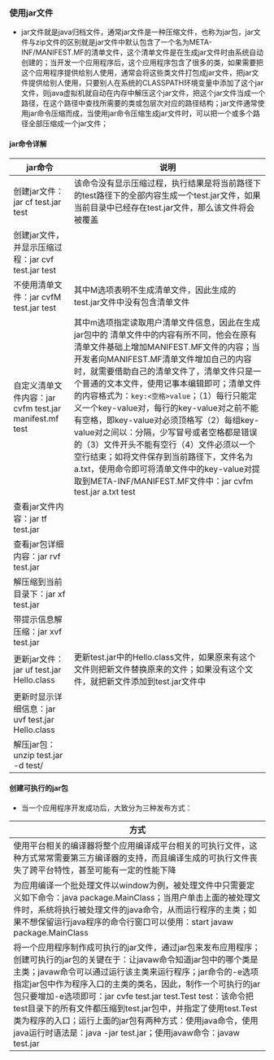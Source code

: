 ### 使用jar文件
+ jar文件就是java归档文件，通常jar文件是一种压缩文件，也称为jar包，jar文件与zip文件的区别就是jar文件中默认包含了一个名为META-INF/MANIFEST.MF的清单文件，这个清单文件是在生成jar文件时由系统自动创建的；当开发一个应用程序后，这个应用程序包含了很多的类，如果需要把这个应用程序提供给别人使用，通常会将这些类文件打包成jar文件，把jar文件提供给别人使用，只要别人在系统的CLASSPATH环境变量中添加了这个jar文件，则java虚拟机就自动在内存中解压这个jar文件，把这个jar文件当成一个路径，在这个路径中查找所需要的类或包层次对应的路径结构；jar文件通常使用jar命令压缩而成，当使用jar命令压缩生成jar文件时，可以把一个或多个路径全部压缩成一个jar文件；

#### jar命令详解

|jar命令|说明|
|------|------|
|创建jar文件：jar cf test.jar test|该命令没有显示压缩过程，执行结果是将当前路径下的test路径下的全部内容生成一个test.jar文件，如果当前目录中已经存在test.jar文件，那么该文件将会被覆盖|
|创建jar文件，并显示压缩过程：jar cvf test.jar test||
|不使用清单文件：jar cvfM test.jar test|其中M选项表明不生成清单文件，因此生成的test.jar文件中没有包含清单文件|
|自定义清单文件内容：jar cvfm test.jar manifest.mf test| 其中m选项指定读取用户清单文件信息，因此在生成jar包中的 清单文件中的内容有所不同，他会在原有清单文件基础上增加MANIFEST.MF文件的内容；当开发者向MANIFEST.MF清单文件增加自己的内容时，就需要借助自己的清单文件了，清单文件只是一个普通的文本文件，使用记事本编辑即可；清单文件的内容格式为：`key:<空格>value`；（1）每行只能定义一个key-value对，每行的key-value对之前不能有空格，即key-value对必须顶格写（2）每组key-value对之间以：分隔，少写冒号或者空格都是错误的（3）文件开头不能有空行（4）文件必须以一个空行结束；如将文件保存到当前路径下，文件名为a.txt，使用命令即可将清单文件中的key-value对提取到META-INF/MANIFEST.MF文件中：jar cvfm test.jar a.txt test|
|查看jar文件内容：jar tf test.jar||
|查看jar包详细内容：jar rvf test.jar|
|解压缩到当前目录下：jar xf test.jar||
|带提示信息解压缩：jar xvf test.jar||
|更新jar文件：jar uf test.jar Hello.class|更新test.jar中的Hello.class文件，如果原来有这个文件则把新文件替换原来的文件；如果没有这个文件，就把新文件添加到test.jar文件中|
|更新时显示详细信息：jar uvf test.jar Hello.class||
|解压jar包：unzip test.jar -d test/||

#### 创建可执行的jar包

+ 当一个应用程序开发成功后，大致分为三种发布方式：

|方式|
|------|
|使用平台相关的编译器将整个应用编译成平台相关的可执行文件，这种方式常常需要第三方编译器的支持，而且编译生成的可执行文件丧失了跨平台特性，甚至可能有一定的性能下降|
|为应用编译一个批处理文件以window为例，被处理文件中只需要定义如下命令：java package.MainClass；当用户单击上面的被处理文件时，系统将执行被处理文件的java命令，从而运行程序的主类；如果不想保留运行java程序的命令行窗口可以使用：start javaw package.MainClass|
|将一个应用程序制作成可执行的jar文件，通过jar包来发布应用程序；创建可执行的jar包的关键在于：让javaw命令知道jar包中的哪个类是主类；javaw命令可以通过运行该主类来运行程序；jar命令的-e选项指定jar包中作为程序入口的主类的类名，因此，制作一个可执行的jar包只要增加-e选项即可：jar cvfe test.jar test.Test test：该命令把test目录下的所有文件都压缩到test.jar包中，并指定了使用test.Test类为程序的入口；运行上面的jar包有两种方式：使用java命令，使用java运行时语法是：java -jar test.jar；使用javaw命令：javaw test.jar|

